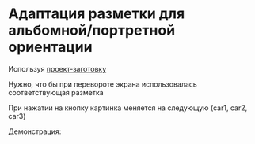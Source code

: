# Адаптация разметки для альбомной/портретной ориентации

Используя [проект-заготовку](https://github.com/ipetrushin/PortraitLandscapePresentK2023)

Нужно, что бы при перевороте экрана использовалась соответствующая разметка

При нажатии на кнопку картинка меняется на следующую (car1, car2, car3)

Демонстрация:
